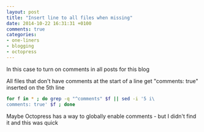 ```yaml
---
layout: post
title: "Insert line to all files when missing"
date: 2014-10-22 16:31:31 +0100
comments: true
categories: 
- one-liners
- blogging
- octopress
---
```


In this case to turn on comments in all posts for this blog

All files that don't have comments at the start of a line get "comments: true" inserted on the 5th line

```bash
for f in * ; do grep -q "^comments" $f || sed -i '5 i\
comments: true' $f ; done
```

Maybe Octopress has a way to globally enable comments - but I didn't find it and this was quick


